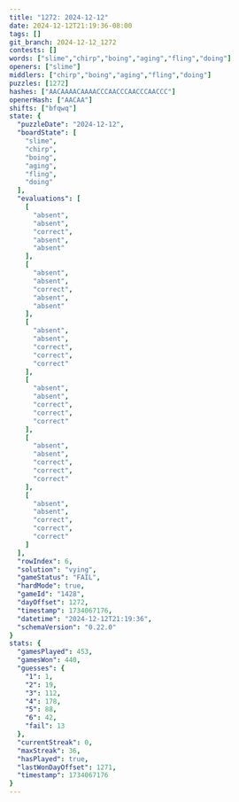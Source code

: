 ```yaml
---
title: "1272: 2024-12-12"
date: 2024-12-12T21:19:36-08:00
tags: []
git_branch: 2024-12-12_1272
contests: []
words: ["slime","chirp","boing","aging","fling","doing"]
openers: ["slime"]
middlers: ["chirp","boing","aging","fling","doing"]
puzzles: [1272]
hashes: ["AACAAAACAAAACCCAACCCAACCCAACCC"]
openerHash: ["AACAA"]
shifts: ["bfqwq"]
state: {
  "puzzleDate": "2024-12-12",
  "boardState": [
    "slime",
    "chirp",
    "boing",
    "aging",
    "fling",
    "doing"
  ],
  "evaluations": [
    [
      "absent",
      "absent",
      "correct",
      "absent",
      "absent"
    ],
    [
      "absent",
      "absent",
      "correct",
      "absent",
      "absent"
    ],
    [
      "absent",
      "absent",
      "correct",
      "correct",
      "correct"
    ],
    [
      "absent",
      "absent",
      "correct",
      "correct",
      "correct"
    ],
    [
      "absent",
      "absent",
      "correct",
      "correct",
      "correct"
    ],
    [
      "absent",
      "absent",
      "correct",
      "correct",
      "correct"
    ]
  ],
  "rowIndex": 6,
  "solution": "vying",
  "gameStatus": "FAIL",
  "hardMode": true,
  "gameId": "1428",
  "dayOffset": 1272,
  "timestamp": 1734067176,
  "datetime": "2024-12-12T21:19:36",
  "schemaVersion": "0.22.0"
}
stats: {
  "gamesPlayed": 453,
  "gamesWon": 440,
  "guesses": {
    "1": 1,
    "2": 19,
    "3": 112,
    "4": 178,
    "5": 88,
    "6": 42,
    "fail": 13
  },
  "currentStreak": 0,
  "maxStreak": 36,
  "hasPlayed": true,
  "lastWonDayOffset": 1271,
  "timestamp": 1734067176
}
---
```

<!-- more -->
